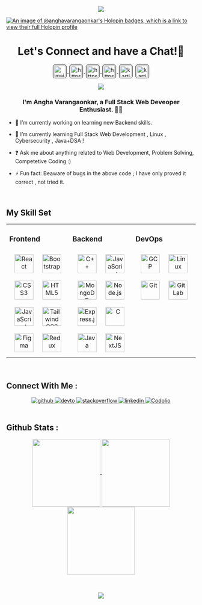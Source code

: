 <p align="center">  
  <img src="https://capsule-render.vercel.app/api?type=waving&color=gradient&text=Hello!&height=100&section=header"/>
</p>

[![An image of @anghavarangaonkar's Holopin badges, which is a link to view their full Holopin profile](https://holopin.me/anghavarangaonkar)](https://holopin.io/@anghavarangaonkar)   
  
<h1 align="center">                                         
  Let's Connect and have a Chat!💬                                                                                                                                                                                                 
</h1>                                                                                      
                                                                                  
</h3>                                            
<p align="center" style='margin: 16px 4px 8px;'>      
    <a href="mailto:anghavarangaonkar1104@gmail.com" target="blank" rel="noreferrer">
        <img align="center" src="https://www.vectorlogo.zone/logos/gmail/gmail-icon.svg" alt="mailto:kartikjain2626@gmail.com" height="30" width="30" style="background: #ffffff; border-radius: 5px; border: 1px solid #000000; margin: 0 2px; padding: 2px;" />
    </a>
    <a href="https://www.linkedin.com/in/angha16/" target="blank" rel="noreferrer">
        <img align="center" src="https://www.vectorlogo.zone/logos/linkedin/linkedin-icon.svg" alt="https://www.linkedin.com/in/kartik-jain-473ab81b2/" height="30" width="30" style="background: #ffffff; border-radius: 5px; border: 1px solid #000000; margin: 0 2px; padding: 2px;" />
    </a>
  <a href="https://github.com/angha-varangaonkar" target="blank" rel="noreferrer">
        <img align="center" src="https://www.vectorlogo.zone/logos/github/github-icon.svg" alt="https://github.com/Kartikk-26" height="30" width="30" style="background: #ffffff; border-radius: 5px; border: 1px solid #000000; margin: 0 2px; padding: 2px;" />
    </a>
  <a href="https://www.codechef.com/users/anghavarangaon" target="blank" rel="noreferrer">
        <img align="center" src="https://www.vectorlogo.zone/logos/codecademy/codecademy-icon.svg" alt="https://www.codechef.com/users/kartikjain26" height="30" width="30" style="background: #ffffff; border-radius: 5px; border: 1px solid #000000; margin: 0 2px; padding: 2px;" />
    </a>
</a>
     <a href="https://www.geeksforgeeks.org/user/anghavarangaonkar16/" target="blank"><img align="center" src="https://media.geeksforgeeks.org/wp-content/cdn-uploads/20190710102234/download3.png" alt="kartikjain26" height="30" style="background: #ffffff; border-radius: 5px; border: 1px solid #000000; margin: 0 2px; padding: 2px;" /></a>
      
</a>
     <a href="https://leetcode.com/u/Angha_Varangaonkar/" target="blank"><img align="center" src="https://upload.wikimedia.org/wikipedia/commons/1/19/LeetCode_logo_black.png" alt="kartikjain26" height="30" style="background: #ffffff; border-radius: 5px; border: 1px solid #000000; margin: 0 2px; padding: 2px;" /></a>
     </p>


<p align="center">
<img src="https://github-readme-quotes-bay.vercel.app/quote?theme=dark&font=Redressed">
</p>

### <div align="center">I'm Angha Varangaonkar, a Full Stack Web Deveoper Enthusiast. 👨‍🎓</div>  
  

- 🔭 I’m currently working on learning new Backend skills.  
  

- 🌱 I’m currently learning Full Stack Web Development , Linux , Cybersecurity , Java+DSA !
  

- ❓ Ask me about anything related to Web Development, Problem Solving, Competetive Coding :)  
  

- ⚡ Fun fact: Beaware of bugs in the above code ; I have only proved it correct , not tried it. 
  

<br/>  


## My Skill Set  
<table><tr><td valign="top" width="33%">



### Frontend  
<div align="center">  
<a href="https://reactjs.org/" target="_blank"><img style="margin: 10px" src="https://profilinator.rishav.dev/skills-assets/react-original-wordmark.svg" alt="React" height="50" /></a>  
<a href="https://getbootstrap.com/docs/3.4/javascript/" target="_blank"><img style="margin: 10px" src="https://profilinator.rishav.dev/skills-assets/bootstrap-plain.svg" alt="Bootstrap" height="50" /></a>  
<a href="https://www.w3schools.com/css/" target="_blank"><img style="margin: 10px" src="https://profilinator.rishav.dev/skills-assets/css3-original-wordmark.svg" alt="CSS3" height="50" /></a>  
<a href="https://en.wikipedia.org/wiki/HTML5" target="_blank"><img style="margin: 10px" src="https://profilinator.rishav.dev/skills-assets/html5-original-wordmark.svg" alt="HTML5" height="50" /></a>  
<a href="https://www.javascript.com/" target="_blank"><img style="margin: 10px" src="https://profilinator.rishav.dev/skills-assets/javascript-original.svg" alt="JavaScript" height="50" /></a>  
<a href="https://www.tailwindcss.com/" target="_blank"><img style="margin: 10px" src="https://profilinator.rishav.dev/skills-assets/tailwindcss.svg" alt="Tailwind CSS" height="50" /></a>  
<a href="https://www.figma.com/" target="_blank"><img style="margin: 10px" src="https://profilinator.rishav.dev/skills-assets/figma-icon.svg" alt="Figma" height="50" /></a>  
<a href="https://redux.js.org/" target="_blank"><img style="margin: 10px" src="https://profilinator.rishav.dev/skills-assets/redux-original.svg" alt="Redux" height="50" /></a>  
</div>

</td><td valign="top" width="33%">



### Backend  
<div align="center">  
<a href="https://www.cplusplus.com/" target="_blank"><img style="margin: 10px" src="https://profilinator.rishav.dev/skills-assets/cplusplus-original.svg" alt="C++" height="50" /></a>  
<a href="https://www.javascript.com/" target="_blank"><img style="margin: 10px" src="https://profilinator.rishav.dev/skills-assets/javascript-original.svg" alt="JavaScript" height="50" /></a>  
<a href="https://www.mongodb.com/" target="_blank"><img style="margin: 10px" src="https://profilinator.rishav.dev/skills-assets/mongodb-original-wordmark.svg" alt="MongoDB" height="50" /></a>  
<a href="https://nodejs.org/" target="_blank"><img style="margin: 10px" src="https://profilinator.rishav.dev/skills-assets/nodejs-original-wordmark.svg" alt="Node.js" height="50" /></a>  
<a href="https://expressjs.com/" target="_blank"><img style="margin: 10px" src="https://profilinator.rishav.dev/skills-assets/express-original-wordmark.svg" alt="Express.js" height="50" /></a>  
<a href="https://www.cprogramming.com/" target="_blank"><img style="margin: 10px" src="https://profilinator.rishav.dev/skills-assets/c-original.svg" alt="C" height="50" /></a>  
<a href="https://www.java.com/" target="_blank"><img style="margin: 10px" src="https://profilinator.rishav.dev/skills-assets/java-original-wordmark.svg" alt="Java" height="50" /></a>  
<a href="https://nextjs.org/" target="_blank"><img style="margin: 10px" src="https://profilinator.rishav.dev/skills-assets/nextjs.png" alt="NextJS" height="50" /></a>  
</div>

</td><td valign="top" width="33%">



### DevOps  
<div align="center">  
<a href="https://cloud.google.com/" target="_blank"><img style="margin: 10px" src="https://profilinator.rishav.dev/skills-assets/google_cloud-icon.svg" alt="GCP" height="50" /></a>  
<a href="https://www.linux.org/" target="_blank"><img style="margin: 10px" src="https://profilinator.rishav.dev/skills-assets/linux-original.svg" alt="Linux" height="50" /></a>  
<a href="https://github.com/" target="_blank"><img style="margin: 10px" src="https://profilinator.rishav.dev/skills-assets/git-scm-icon.svg" alt="Git" height="50" /></a>   
<a href="https://about.gitlab.com/" target="_blank"><img style="margin: 10px" src="https://profilinator.rishav.dev/skills-assets/gitlab.svg" alt="GitLab" height="50" /></a>  
</div>

</td></tr></table>  

<br/>  

## Connect With Me :   
<div align="center">
<a href="https://github.com/angha-varangaonkar" target="_blank">
<img src=https://img.shields.io/badge/github-%2324292e.svg?&style=for-the-badge&logo=github&logoColor=white alt=github style="margin-bottom: 5px;" />
</a>
<a href="https://dev.to/angha_varangaonkar_" target="_blank">
<img src=https://img.shields.io/badge/dev.to-%2308090A.svg?&style=for-the-badge&logo=dev.to&logoColor=white alt=devto style="margin-bottom: 5px;" />
</a>
<a href="https://stackoverflow.com/users/26817053/angha-varangaonkar" target="_blank">
<img src=https://img.shields.io/badge/stackoverflow-%23F28032.svg?&style=for-the-badge&logo=stackoverflow&logoColor=white alt=stackoverflow style="margin-bottom: 5px;" />
</a>
<a href="https://www.linkedin.com/in/angha16/" target="_blank">
<img src=https://img.shields.io/badge/linkedin-%231E77B5.svg?&style=for-the-badge&logo=linkedin&logoColor=white alt=linkedin style="margin-bottom: 5px;" />
</a>
<a href="https://codolio.com/profile/angha17" target="_blank">
<img src=https://img.shields.io/badge/codolio-%23000000.svg?&style=for-the-badge&logo=codio&logoColor=white alt=Codolio style="margin-bottom: 5px;" />
</a>
  
</div>  
  

<br/> 

## Github Stats :

<a href="https://github.com/angha-varangaonkar">
  <a href="https://git.io/streak-stats">
  <p align="center"><img height="180em" align="center" src="https://github-readme-stats.vercel.app/api?username=angha-varangaonkar&theme=highcontrast&show_icons=true" />
  <img height="180em" align="center" src="https://github-readme-stats.vercel.app/api/top-langs/?username=angha-varangaonkar&theme=highcontrast&layout=donut&show_icons=true" />
  <img height="180em" src="https://streak-stats.demolab.com/?user=angha-varangaonkar&theme=highcontrast&show_icns=true" /></a></p>
  
<br/> 

<br/>  

<div align="center">
<img src="https://komarev.com/ghpvc/?username=angha-varangaonkar&&style=flat-square" align="center" />
</div>  
  

<br/>  
